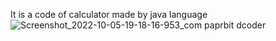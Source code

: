 It is a code of calculator made by java language ![Screenshot_2022-10-05-19-18-16-953_com paprbit dcoder](https://user-images.githubusercontent.com/87802245/194077083-f51648f9-c18f-4747-a628-3c3810e7b19d.jpg)
